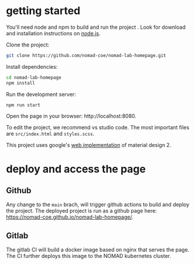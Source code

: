# getting started

You'll need node and npm to build and run the project . Look for download and installation instructions on [node.js](https://nodejs.org/en/).


Clone the project:

```sh
git clone https://github.com/nomad-coe/nomad-lab-homepage.git
```

Install dependencies:

```sh
cd nomad-lab-homepage
npm install
```

Run the development server:

```sh
npm run start
```

Open the page in your browser: http://localhost:8080.

To edit the project, we recommend vs studio code. The most important files are `src/index.html` and `styles.scss`.

This project uses google's [web implementation](https://m2.material.io/develop/web) of material design 2.

# deploy and access the page

## Github
Any change to the `main` brach, will trigger github actions to build and deploy the project. The
deployed project is run as a github page here: https://nomad-coe.github.io/nomad-lab-homepage/.


## Gitlab
The gitlab CI will build a docker image based on nginx that serves the page. The CI further deploys this image to the NOMAD kubernetes cluster.